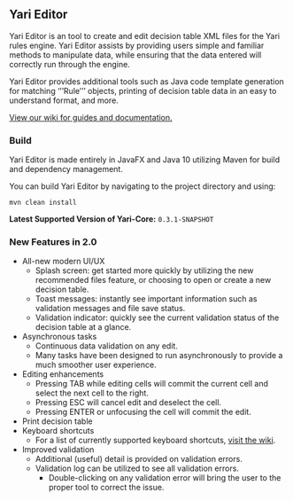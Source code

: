 ## Yari Editor
Yari Editor is an tool to create and edit decision table XML files for the Yari rules engine. Yari Editor assists by providing users simple and familiar methods to manipulate data, while ensuring that the data entered will correctly run through the engine. 

Yari Editor provides additional tools such as Java code template generation for matching ‘’’Rule’’’ objects, printing of decision table data in an easy to understand format, and more. 

[View our wiki for guides and documentation.](../../wiki)

### Build
Yari Editor is made entirely in JavaFX and Java 10 utilizing Maven for build and dependency management. 

You can build Yari Editor by navigating to the project directory and using:

```
mvn clean install
```

**Latest Supported Version of Yari-Core:** ```0.3.1-SNAPSHOT```

### New Features in 2.0

* All-new modern UI/UX
    * Splash screen: get started more quickly by utilizing the new recommended files feature, or choosing to open or create a new decision table.
    * Toast messages: instantly see important information such as validation messages and file save status.
    * Validation indicator: quickly see the current validation status of the decision table at a glance.
* Asynchronous tasks
    * Continuous data validation on any edit.
    * Many tasks have been designed to run asynchronously to provide a much smoother user experience.
* Editing enhancements
    * Pressing TAB while editing cells will commit the current cell and select the next cell to the right.
    * Pressing ESC will cancel edit and deselect the cell.
    * Pressing ENTER or unfocusing the cell will commit the edit.
* Print decision table
* Keyboard shortcuts
    * For a list of currently supported keyboard shortcuts, [visit the wiki](../../wiki#section-3-keyboard-shortcuts).
* Improved validation
    * Additional (useful) detail is provided on validation errors.
    * Validation log can be utilized to see all validation errors.
        * Double-clicking on any validation error will bring the user to the proper tool to correct the issue.
